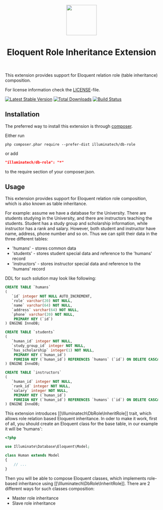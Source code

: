 <p align="center">
    <a href="https://github.com/illuminatech" target="_blank">
        <img src="https://avatars1.githubusercontent.com/u/47185924" height="100px">
    </a>
    <h1 align="center">Eloquent Role Inheritance Extension</h1>
    <br>
</p>

This extension provides support for Eloquent relation role (table inheritance) composition.

For license information check the [LICENSE](LICENSE.md)-file.

[![Latest Stable Version](https://poser.pugx.org/illuminatech/db-role/v/stable.png)](https://packagist.org/packages/illuminatech/db-role)
[![Total Downloads](https://poser.pugx.org/illuminatech/db-role/downloads.png)](https://packagist.org/packages/illuminatech/db-role)
[![Build Status](https://travis-ci.org/illuminatech/db-role.svg?branch=master)](https://travis-ci.org/illuminatech/db-role)


Installation
------------

The preferred way to install this extension is through [composer](http://getcomposer.org/download/).

Either run

```
php composer.phar require --prefer-dist illuminatech/db-role
```

or add

```json
"illuminatech/db-role": "*"
```

to the require section of your composer.json.


Usage
-----

This extension provides support for Eloquent relation role composition, which is also known as table inheritance.

For example: assume we have a database for the University. There are students studying in the University, and there are
instructors teaching the students. Student has a study group and scholarship information, while instructor has a rank
and salary. However, both student and instructor have name, address, phone number and so on. Thus we can split
their data in the three different tables:

 - 'humans' - stores common data
 - 'students' - stores student special data and reference to the 'humans' record
 - 'instructors' - stores instructor special data and reference to the 'humans' record

DDL for such solution may look like following:

```sql
CREATE TABLE `humans`
(
   `id` integer NOT NULL AUTO_INCREMENT,
   `role` varchar(20) NOT NULL,
   `name` varchar(64) NOT NULL,
   `address` varchar(64) NOT NULL,
   `phone` varchar(20) NOT NULL,
    PRIMARY KEY (`id`)
) ENGINE InnoDB;

CREATE TABLE `students`
(
   `human_id` integer NOT NULL,
   `study_group_id` integer NOT NULL,
   `has_scholarship` integer(1) NOT NULL,
    PRIMARY KEY (`human_id`)
    FOREIGN KEY (`human_id`) REFERENCES `humans` (`id`) ON DELETE CASCADE ON UPDATE CASCADE,
) ENGINE InnoDB;

CREATE TABLE `instructors`
(
   `human_id` integer NOT NULL,
   `rank_id` integer NOT NULL,
   `salary` integer NOT NULL,
    PRIMARY KEY (`human_id`)
    FOREIGN KEY (`human_id`) REFERENCES `humans` (`id`) ON DELETE CASCADE ON UPDATE CASCADE,
) ENGINE InnoDB;
```

This extension introduces [[\Illuminatech\DbRole\InheritRole]] trait, which allows role relation based Eloquent inheritance.
In oder to make it work, first of all, you should create an Eloquent class for the base table, in our example it
will be 'humans':

```php
<?php

use Illuminate\Database\Eloquent\Model;

class Human extends Model
{
    // ...
}
```

Then you will be able to compose Eloquent classes, which implements role-based inheritance using [[\Illuminatech\DbRole\InheritRole]].
There are 2 different ways for such classes composition:
 - Master role inheritance
 - Slave role inheritance

